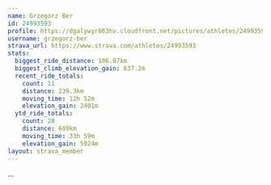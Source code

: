 ```yaml
---
name: Grzegorz Ber
id: 24993593
profile: https://dgalywyr863hv.cloudfront.net/pictures/athletes/24993593/7453165/11/large.jpg
username: grzegorz-ber
strava_url: https://www.strava.com/athletes/24993593
stats:
  biggest_ride_distance: 106.87km
  biggest_climb_elevation_gain: 637.2m
  recent_ride_totals:
    count: 11
    distance: 239.3km
    moving_time: 12h 52m
    elevation_gain: 2401m
  ytd_ride_totals:
    count: 28
    distance: 689km
    moving_time: 33h 59m
    elevation_gain: 5924m
layout: strava_member
--- 
```

...
